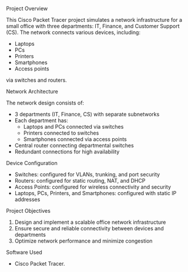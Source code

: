 Project Overview

This Cisco Packet Tracer project simulates a network infrastructure for a small office with three departments: IT, Finance, and Customer Support (CS). The network connects various devices, including:

- Laptops
- PCs
- Printers
- Smartphones
- Access points

via switches and routers.

Network Architecture

The network design consists of:

- 3 departments (IT, Finance, CS) with separate subnetworks
- Each department has:
    - Laptops and PCs connected via switches
    - Printers connected to switches
    - Smartphones connected via access points
- Central router connecting departmental switches
- Redundant connections for high availability

Device Configuration

- Switches: configured for VLANs, trunking, and port security
- Routers: configured for static routing, NAT, and DHCP
- Access Points: configured for wireless connectivity and security
- Laptops, PCs, Printers, and Smartphones: configured with static IP addresses

Project Objectives

1. Design and implement a scalable office network infrastructure
2. Ensure secure and reliable connectivity between devices and departments
3. Optimize network performance and minimize congestion

Software Used

- Cisco Packet Tracer.

